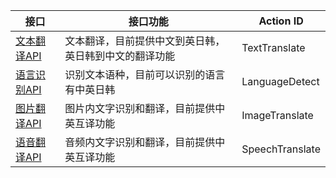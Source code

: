 |接口| 接口功能 | Action ID | 
|---------|---------|---------|
|[文本翻译API](/document/product/551/7380)| 文本翻译，目前提供中文到英日韩，英日韩到中文的翻译功能 | TextTranslate| 
|[语言识别API](/document/product/551/7467)| 识别文本语种，目前可以识别的语言有中英日韩 | LanguageDetect|
|[图片翻译API](/document/product/551/9907)| 图片内文字识别和翻译，目前提供中英互译功能 | ImageTranslate|
|[语音翻译API](/document/product/551/11372)| 音频内文字识别和翻译，目前提供中英互译功能 | SpeechTranslate|
